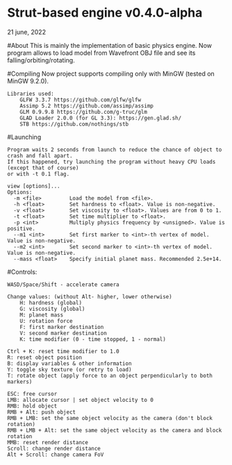 # Strut-based engine v0.4.0-alpha
21 june, 2022

#About
This is mainly the implementation of basic physics engine.
Now program allows to load model from Wavefront OBJ file and see its falling/orbiting/rotating.

#Compiling
Now project supports compiling only with MinGW (tested on MinGW 9.2.0).
```
Libraries used:
	GLFW 3.3.7 https://github.com/glfw/glfw
	Assimp 5.2 https://github.com/assimp/assimp
	GLM 0.9.9.8 https://github.com/g-truc/glm
	GLAD Loader 2.0.0 (for GL 3.3): https://gen.glad.sh/
	STB https://github.com/nothings/stb
```
#Launching
```
Program waits 2 seconds from launch to reduce the chance of object to crash and fall apart.
If this happened, try launching the program without heavy CPU loads (except that of course)
or with -t 0.1 flag.

view [options]...
Options:
  -m <file>  		Load the model from <file>.
  -h <float> 		Set hardness to <float>. Value is non-negative.
  -v <float> 		Set viscosity to <float>. Values are from 0 to 1.
  -t <float> 		Set time multiplier to <float>.
  -p <int>   		Multiply physics frequency by <unsigned>. Value is positive.
  --m1 <int>   		Set first marker to <int>-th vertex of model. Value is non-negative.
  --m2 <int>   		Set second marker to <int>-th vertex of model. Value is non-negative.
  --mass <float>	Specify initial planet mass. Recommended 2.5e+14.
```
#Controls:
```
WASD/Space/Shift - accelerate camera

Change values: (without Alt- higher, lower otherwise)
	H: hardness (global)
	G: viscosity (global)
	M: planet mass
	U: rotation force
	F: first marker destination
	V: second marker destination
	K: time modifier (0 - time stopped, 1 - normal)

Ctrl + K: reset time modifier to 1.0
R: reset object position
B: display variables & other information
Y: toggle sky texture (or retry to load)
T: rotate object (apply force to an object perpendicularly to both markers)

ESC: free cursor
LMB: allocate cursor | set object velocity to 0
RMB: hold object
RMB + Alt: push object
RMB + LMB: set the same object velocity as the camera (don't block rotation)
RMB + LMB + Alt: set the same object velocity as the camera and block rotation
MMB: reset render distance
Scroll: change render distance
Alt + Scroll: change camera FoV
```

